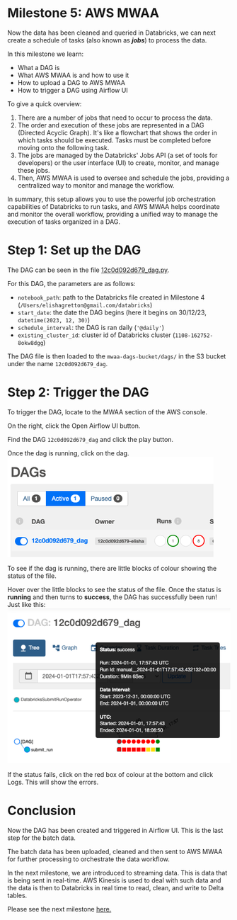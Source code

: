 # Milestone 5: AWS MWAA

Now the data has been cleaned and queried in Databricks, we can next create a schedule of tasks (also known as **_jobs_**) to process the data.

In this milestone we learn:

- What a DAG is
- What AWS MWAA is and how to use it
- How to upload a DAG to AWS MWAA
- How to trigger a DAG using Airflow UI

To give a quick overview:

1. There are a number of jobs that need to occur to process the data.
2. The order and execution of these jobs are represented in a DAG (Directed Acyclic Graph). It's like a flowchart that shows the order in which tasks should be executed. Tasks must be completed before moving onto the following task.
3. The jobs are managed by the Databricks' Jobs API (a set of tools for developers) or the user interface (UI) to create, monitor, and manage these jobs.
4. Then, AWS MWAA is used to oversee and schedule the jobs, providing a centralized way to monitor and manage the workflow.

In summary, this setup allows you to use the powerful job orchestration capabilities of Databricks to run tasks, and AWS MWAA helps coordinate and monitor the overall workflow, providing a unified way to manage the execution of tasks organized in a DAG.

# Step 1: Set up the DAG

The DAG can be seen in the file [12c0d092d679_dag.py](../scripts/processing/12c0d092d679_dag.py).

For this DAG, the parameters are as follows:

- `notebook_path`: path to the Databricks file created in Milestone 4 (`/Users/elishagretton@gmail.com/databricks`)
- `start_date`: the date the DAG begins (here it begins on 30/12/23, `datetime(2023, 12, 30)`)
- `schedule_interval`: the DAG is ran daily (`'@daily'`)
- `existing_cluster_id`: cluster id of Databricks cluster (`1108-162752-8okw8dgg`)

The DAG file is then loaded to the `mwaa-dags-bucket/dags/` in the S3 bucket under the name `12c0d092d679_dag`.

# Step 2: Trigger the DAG

To trigger the DAG, locate to the MWAA section of the AWS console.

On the right, click the Open Airflow UI button.

Find the DAG `12c0d092d679_dag` and click the play button.

Once the dag is running, click on the dag.
![Screenshot 1](../images/m5-img1.png)

To see if the dag is running, there are little blocks of colour showing the status of the file.

Hover over the little blocks to see the status of the file. Once the status is **running** and then turns to **success**, the DAG has successfully been run! Just like this:
![Screenshot 2](../images/m5-img2.png)

If the status fails, click on the red box of colour at the bottom and click Logs. This will show the errors.

# Conclusion

Now the DAG has been created and triggered in Airflow UI. This is the last step for the batch data.

The batch data has been uploaded, cleaned and then sent to AWS MWAA for further processing to orchestrate the data workflow.

In the next milestone, we are introduced to streaming data. This is data that is being sent in real-time. AWS Kinesis is used to deal with such data and the data is then to Databricks in real time to read, clean, and write to Delta tables.

Please see the next milestone [here.](./milestone_6.md)
